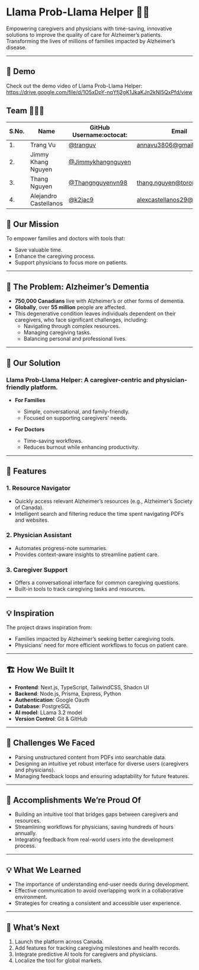 # Llama Prob-Llama Helper 🦙💡

Empowering caregivers and physicians with time-saving, innovative solutions to improve the quality of care for Alzheimer’s patients. Transforming the lives of millions of families impacted by Alzheimer’s disease.

---
## 🎥 Demo

Check out the demo video of Llama Prob-Llama Helper:  
https://drive.google.com/file/d/1O5xDpY-nqYfj2gK1JkaKJn2kNI5QxPfd/view

## Team 🧑‍🤝‍🧑

| S.No. | Name                   | GitHub Username:octocat:                            | Email                       |
| ----- | ---------------------- | -------------------------------------------------- | --------------------------- |
| 1.    | Trang Vu               | [@tranguv](https://github.com/tranguv)             |annavu3806@gmail.com |
| 2.    | Jimmy Khang Nguyen     | [@Jimmykhangnguyen](https://github.com/Jimmykhangnguyen) |                             |
| 3.    | Thang Nguyen           | [@Thangnguyenvn98](https://github.com/Thangnguyenvn98) |thang.nguyen@torontomu.ca |
| 4.    | Alejandro Castellanos  | [@k2jac9](https://github.com/k2jac9)               | alexcastellanos29@gmail.com |


## 🌟 Our Mission

To empower families and doctors with tools that:
- Save valuable time.
- Enhance the caregiving process.
- Support physicians to focus more on patients.

---

## 🧠 The Problem: Alzheimer’s Dementia

- **750,000 Canadians** live with Alzheimer’s or other forms of dementia.
- **Globally**, over **55 million** people are affected.
- This degenerative condition leaves individuals dependent on their caregivers, who face significant challenges, including:
  - Navigating through complex resources.
  - Managing caregiving tasks.
  - Balancing personal and professional lives.

---

## 🔧 Our Solution

### **Llama Prob-Llama Helper**: A caregiver-centric and physician-friendly platform.

- **For Families**  
  - Simple, conversational, and family-friendly.
  - Focused on supporting caregivers' needs.

- **For Doctors**  
  - Time-saving workflows.
  - Reduces burnout while enhancing productivity.

---

## 🚀 Features

### 1. **Resource Navigator**
- Quickly access relevant Alzheimer’s resources (e.g., Alzheimer’s Society of Canada).
- Intelligent search and filtering reduce the time spent navigating PDFs and websites.

### 2. **Physician Assistant**
- Automates progress-note summaries.
- Provides context-aware insights to streamline patient care.

### 3. **Caregiver Support**
- Offers a conversational interface for common caregiving questions.
- Built-in tools to track caregiving tasks and resources.

---

## 💡 Inspiration

The project draws inspiration from:
- Families impacted by Alzheimer’s seeking better caregiving tools.
- Physicians’ need for more efficient workflows to focus on patient care.

---

## 🏗️ How We Built It

- **Frontend**: Next.js, TypeScript, TailwindCSS, Shadcn UI
- **Backend**: Node.js, Prisma, Express, Python
- **Authentication**: Google Oauth
- **Database**: PostgreSQL
- **AI model**: LLama 3.2 model
- **Version Control**: Git & GitHub

---

## 🥺 Challenges We Faced

- Parsing unstructured content from PDFs into searchable data.
- Designing an intuitive yet robust interface for diverse users (caregivers and physicians).
- Managing feedback loops and ensuring adaptability for future features.

---

## 🥰 Accomplishments We’re Proud Of

- Building an intuitive tool that bridges gaps between caregivers and resources.
- Streamlining workflows for physicians, saving hundreds of hours annually.
- Integrating feedback from real-world users into the development process.

---

## 💡 What We Learned

- The importance of understanding end-user needs during development.
- Effective communication to avoid overlapping work in a collaborative environment.
- Strategies for creating a consistent and accessible user experience.

---

## 🚀 What’s Next

1. Launch the platform across Canada.
2. Add features for tracking caregiving milestones and health records.
3. Integrate predictive AI tools for caregivers and physicians.
4. Localize the tool for global markets.
